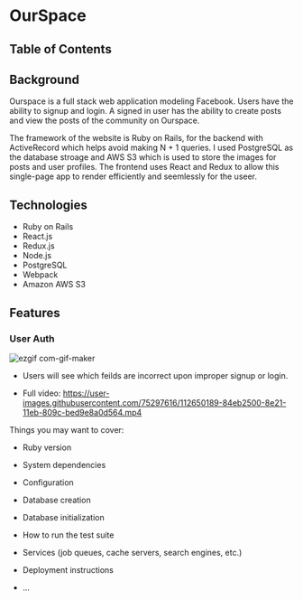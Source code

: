 # OurSpace

## Table of Contents

## Background

Ourspace is a full stack web application modeling Facebook. Users have the ability to signup and login. A signed in user has the ability to create posts and view the posts of the community on Ourspace.

The framework of the website is Ruby on Rails, for the backend with ActiveRecord which helps avoid making N + 1 queries. I used PostgreSQL as the database stroage and AWS S3 which is used to store the images for posts and user profiles. The frontend uses React and Redux to allow this single-page app to render efficiently and seemlessly for the useer.

## Technologies

* Ruby on Rails
* React.js
* Redux.js
* Node.js
* PostgreSQL
* Webpack
* Amazon AWS S3

## Features

### User Auth

![ezgif com-gif-maker](https://user-images.githubusercontent.com/75297616/112651238-954fcf80-8e22-11eb-8e43-2a2f4cd0084f.gif)
* Users will see which feilds are incorrect upon improper signup or login.
- Full video: 
https://user-images.githubusercontent.com/75297616/112650189-84eb2500-8e21-11eb-809c-bed9e8a0d564.mp4



Things you may want to cover:

* Ruby version

* System dependencies

* Configuration

* Database creation

* Database initialization

* How to run the test suite

* Services (job queues, cache servers, search engines, etc.)

* Deployment instructions

* ...
